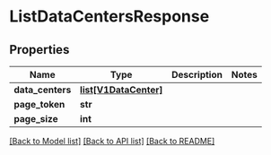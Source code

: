 # ListDataCentersResponse

## Properties
Name | Type | Description | Notes
------------ | ------------- | ------------- | -------------
**data_centers** | [**list[V1DataCenter]**](V1DataCenter.md) |  | 
**page_token** | **str** |  | 
**page_size** | **int** |  | 

[[Back to Model list]](../README.md#documentation-for-models) [[Back to API list]](../README.md#documentation-for-api-endpoints) [[Back to README]](../README.md)


